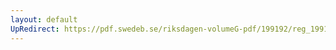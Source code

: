 ```yaml
---
layout: default
UpRedirect: https://pdf.swedeb.se/riksdagen-volumeG-pdf/199192/reg_199192/reg_199192_0535.pdf
---
```

